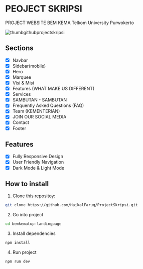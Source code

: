 # PEOJECT SKRIPSI
PROJECT WEBSITE BEM KEMA Telkom University Purwokerto

![thumbgithubprojectskripsi](https://github.com/user-attachments/assets/818a29c4-fbf0-4411-b7f3-7818456fdb3e)

## Sections

- [x] Navbar
- [x] Sidebar(mobile)
- [x] Hero
- [x] Marquee
- [x] Visi & Misi
- [x] Features (WHAT MAKE US DIFFERENT)
- [x] Services
- [x] SAMBUTAN - SAMBUTAN
- [x] Frequently Asked Questions (FAQ)
- [x] Team (KEMENTERIAN)
- [x] JOIN OUR SOCIAL MEDIA
- [x] Contact
- [x] Footer

## Features

- [x] Fully Responsive Design
- [x] User Friendly Navigation
- [x] Dark Mode & Light Mode

## How to install

1. Clone this repositoy:

```bash
git clone https://github.com/HaikalFaruq/ProjectSkripsi.git
```

2. Go into project

```bash
cd bemkematup-landingpage
```

3. Install dependencies

```bash
npm install
```

4. Run project

```bash
npm run dev
```
